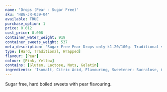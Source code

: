 ```yaml
---
name: 'Drops (Pear - Sugar Free)'
sku: 'HBG-JR-039-04'
available: TRUE
purchase_option: 1
price: 0.012
cost_price: 0.008
container_water_weight: 919
container_sweets_weight: 537
meta_description: 'Sugar Free Pear Drops only Ł1.20/100g. Traditional sweets and more at Humbugs Confectionery Store. Specialists in satisfying your sweet tooth!'
type: [Hard, Traditional, Wrapped]
flavour: [Pear]
colour: [Pink, Yellow]
contains: [Gluten, Lactose, Nuts, Gelatin]
ingredients: 'Isomalt, Citric Acid, Flavouring, Sweetener: Sucralose, Colours: E129 E102'
---
```

Sugar free, hard boiled sweets with pear flavouring.